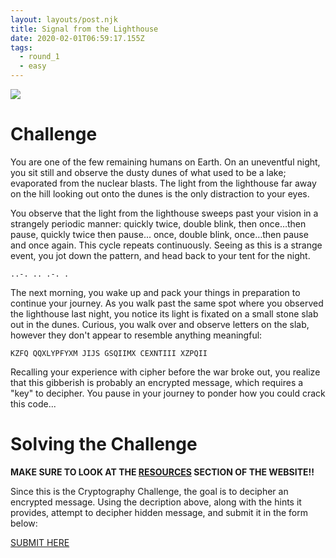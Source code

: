 ```yaml
---
layout: layouts/post.njk
title: Signal from the Lighthouse
date: 2020-02-01T06:59:17.155Z
tags:
  - round_1
  - easy
---
```

![](/images/deserted_lighthouse.jpg)

# Challenge

You are one of the few remaining humans on Earth. On an uneventful night, you sit still and observe the dusty dunes of what used to be a lake; evaporated from the nuclear blasts. The light from the lighthouse far away on the hill looking out onto the dunes is the only distraction to your eyes.

You observe that the light from the lighthouse sweeps past your vision in a strangely periodic manner: quickly twice, double blink, then once…then pause,  quickly twice then pause... once, double blink, once…then pause and once again. This cycle repeats continuously. Seeing as this is a strange event, you jot down the pattern, and head back to your tent for the night.

`..-. .. .-. .`

The next morning, you wake up and pack your things in preparation to continue your journey. As you walk past the same spot where you observed the lighthouse last night, you notice its light is fixated on a small stone slab out in the dunes. Curious, you walk over and observe letters on the slab, however they don't appear to resemble anything meaningful:

`KZFQ QQXLYPFYXM JIJS GSQIIMX CEXNTIII XZPQII`

Recalling your experience with cipher before the war broke out, you realize that this gibberish is probably an encrypted message, which requires a "key" to decipher. You pause in your journey to ponder how you could crack this code...

# Solving the Challenge

**MAKE SURE TO LOOK AT THE [RESOURCES](/resources) SECTION OF THE WEBSITE!!**

Since this is the Cryptography Challenge, the goal is to decipher an encrypted message. Using the decription above, along with the hints it provides, attempt to decipher hidden message, and submit it in the form below:

[SUBMIT HERE](https://forms.gle/aUWd9i1rWGtPYdjs6)
